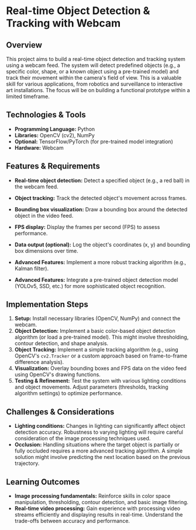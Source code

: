 # Real-time Object Detection & Tracking with Webcam

## Overview

This project aims to build a real-time object detection and tracking system using a webcam feed. The system will detect predefined objects (e.g., a specific color, shape, or a known object using a pre-trained model) and track their movement within the camera's field of view. This is a valuable skill for various applications, from robotics and surveillance to interactive art installations.  The focus will be on building a functional prototype within a limited timeframe.

## Technologies & Tools

- **Programming Language:** Python
- **Libraries:** OpenCV (cv2), NumPy
- **Optional:** TensorFlow/PyTorch (for pre-trained model integration)
- **Hardware:** Webcam

## Features & Requirements

- **Real-time object detection:** Detect a specified object (e.g., a red ball) in the webcam feed.
- **Object tracking:** Track the detected object's movement across frames.
- **Bounding box visualization:** Draw a bounding box around the detected object in the video feed.
- **FPS display:** Display the frames per second (FPS) to assess performance.
- **Data output (optional):** Log the object's coordinates (x, y) and bounding box dimensions over time.

- **Advanced Features:** Implement a more robust tracking algorithm (e.g., Kalman filter).
- **Advanced Features:** Integrate a pre-trained object detection model (YOLOv5, SSD, etc.) for more sophisticated object recognition.


## Implementation Steps

1. **Setup:** Install necessary libraries (OpenCV, NumPy) and connect the webcam.
2. **Object Detection:** Implement a basic color-based object detection algorithm (or load a pre-trained model).  This might involve thresholding, contour detection, and shape analysis.
3. **Object Tracking:** Implement a simple tracking algorithm (e.g., using OpenCV's `cv2.Tracker` or a custom approach based on frame-to-frame difference analysis).
4. **Visualization:** Overlay bounding boxes and FPS data on the video feed using OpenCV's drawing functions.
5. **Testing & Refinement:** Test the system with various lighting conditions and object movements. Adjust parameters (thresholds, tracking algorithm settings) to optimize performance.


## Challenges & Considerations

- **Lighting conditions:**  Changes in lighting can significantly affect object detection accuracy.  Robustness to varying lighting will require careful consideration of the image processing techniques used.
- **Occlusion:** Handling situations where the target object is partially or fully occluded requires a more advanced tracking algorithm. A simple solution might involve predicting the next location based on the previous trajectory.

## Learning Outcomes

- **Image processing fundamentals:**  Reinforce skills in color space manipulation, thresholding, contour detection, and basic image filtering.
- **Real-time video processing:** Gain experience with processing video streams efficiently and displaying results in real-time.  Understand the trade-offs between accuracy and performance.

